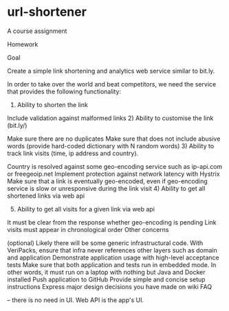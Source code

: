 # url-shortener
A course assignment 

Homework

Goal

Create a simple link shortening and analytics web service similar to bit.ly.

In order to take over the world and beat competitors, we need the service that provides the following functionality:

1) Ability to shorten the link

Include validation against malformed links
2) Ability to customise the link (bit.ly/<this-part>)

Make sure there are no duplicates
Make sure that <this-part> does not include abusive words (provide hard-coded dictionary with N random words)
3) Ability to track link visits (time, ip address and country).

Country is resolved against some geo-encoding service such as ip-api.com or freegeoip.net
Implement protection against network latency with Hystrix
Make sure that a link is eventually geo-encoded, even if geo-encoding service is slow or unresponsive during the link visit
4) Ability to get all shortened links via web api

5) Ability to get all visits for a given link via web api

It must be clear from the response whether geo-encoding is pending
Link visits must appear in chronological order
Other concerns

(optional) Likely there will be some generic infrastructural code. With VeriPacks, ensure that infra never references other layers such as domain and application
Demonstrate application usage with high-level acceptance tests
Make sure that both application and tests run in embedded mode. In other words, it must run on a laptop with nothing but Java and Docker installed
Push application to GitHub
Provide simple and concise setup instructions
Express major design decisions you have made on wiki
FAQ

– there is no need in UI. Web API is the app's UI.